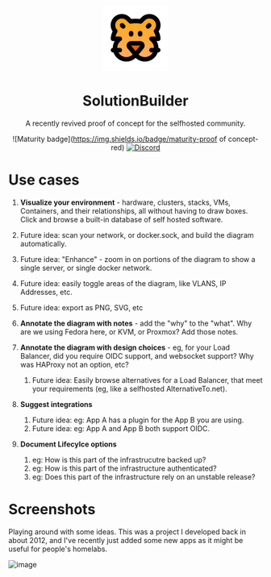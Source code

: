 <div align = "center">
  <img alt = "project logo" src = "logo.png" />
  <h1>SolutionBuilder</h1>

A recently revived proof of concept for the selfhosted community.

![Maturity badge](https://img.shields.io/badge/maturity-proof of concept-red)
[![Discord](https://img.shields.io/discord/846737624960860180?label=Discord%20Server)](https://discord.gg/jhYWWpNJ3v)


</div>

# Use cases

1. **Visualize your environment** - hardware, clusters, stacks, VMs, Containers, and their relationships, all without having to draw boxes. Click and browse a built-in database of self hosted software.
  1. Future idea: scan your network, or docker.sock, and build the diagram automatically.
  2. Future idea: "Enhance" - zoom in on portions of the diagram to show a single server, or single docker network.
  3. Future idea: easily toggle areas of the diagram, like VLANS, IP Addresses, etc.
  4. Future idea: export as PNG, SVG, etc
     
2. **Annotate the diagram with notes** - add the "why" to the "what". Why are we using Fedora here, or KVM, or Proxmox? Add those notes.

3. **Annotate the diagram with design choices** - eg, for your Load Balancer, did you require OIDC support, and websocket support? Why was HAProxy not an option, etc?
   1. Future idea: Easily browse alternatives for a Load Balancer, that meet your requirements (eg, like a selfhosted AlternativeTo.net). 

4. **Suggest integrations**
   1. Future idea: eg: App A has a plugin for the App B you are using.
   2. Future idea: eg: App A and App B both support OIDC.

5. **Document Lifecylce options**
   1. eg: How is this part of the infrastrucutre backed up?
   2. eg: How is this part of the infrastructure authenticated?
   3. eg: Does this part of the infrastructure rely on an unstable release?

# Screenshots 

Playing around with some ideas. This was a project I developed back in about 2012, and I've recently just added some new apps as it might be useful for people's homelabs. 

![image](https://github.com/user-attachments/assets/66064c0e-bca5-42c8-8d9f-8990c97d0e71)

